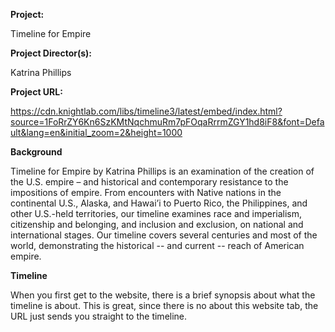 **Project:**

Timeline for Empire 

**Project Director(s):**

Katrina Phillips 

**Project URL:**

https://cdn.knightlab.com/libs/timeline3/latest/embed/index.html?source=1FoRrZY6Kn6SzKMtNqchmuRm7pFOqaRrrmZGY1hd8iF8&font=Default&lang=en&initial_zoom=2&height=1000

**Background**

Timeline for Empire by Katrina Phillips is an examination of the creation of the U.S. empire – and historical and contemporary resistance to the impositions of empire. From encounters with Native nations in the continental U.S., Alaska, and Hawai’i to Puerto Rico, the Philippines, and other U.S.-held territories, our timeline examines race and imperialism, citizenship and belonging, and inclusion and exclusion, on national and international stages. Our timeline covers several centuries and most of the world, demonstrating the historical -- and current -- reach of American empire.

**Timeline**

When you first get to the website, there is a brief synopsis about what the timeline is about. This is great, since there is no about this website tab, the URL just sends you straight to the timeline. 

